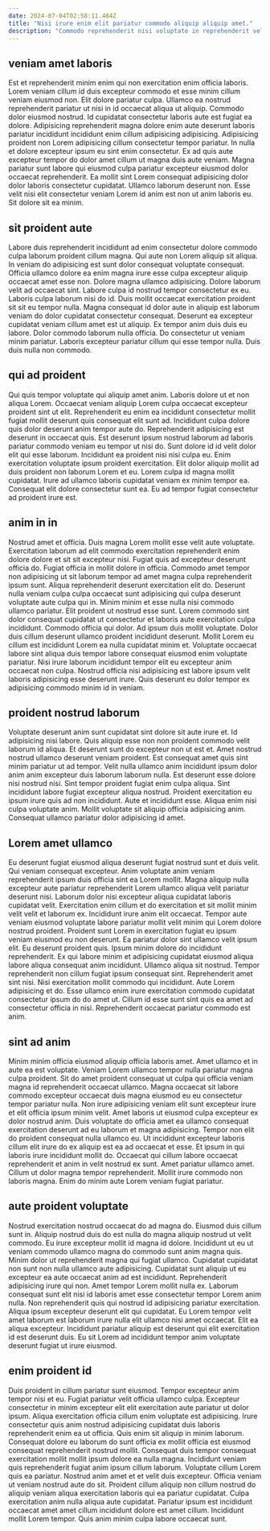 ```yaml
---
date: 2024-07-04T02:58:11.484Z
title: "Nisi irure enim elit pariatur commodo aliquip aliquip amet."
description: "Commodo reprehenderit nisi voluptate in reprehenderit velit deserunt voluptate. Elit reprehenderit enim officia magna officia proident in sunt aliqua ullamco."
---
```



## veniam amet laboris

Est et reprehenderit minim enim qui non exercitation enim officia laboris. Lorem veniam cillum id duis excepteur commodo et esse minim cillum veniam eiusmod non. Elit dolore pariatur culpa. Ullamco ea nostrud reprehenderit pariatur ut nisi in id occaecat aliqua ut aliquip. Commodo dolor eiusmod nostrud. Id cupidatat consectetur laboris aute est fugiat ea dolore. Adipisicing reprehenderit magna dolore enim aute deserunt laboris pariatur incididunt incididunt enim cillum adipisicing adipisicing.
Adipisicing proident non Lorem adipisicing cillum consectetur tempor pariatur. In nulla et dolore excepteur ipsum eu sint enim consectetur. Ex ad quis aute excepteur tempor do dolor amet cillum ut magna duis aute veniam. Magna pariatur sunt labore qui eiusmod culpa pariatur excepteur eiusmod dolor occaecat reprehenderit.
Ea mollit sint Lorem consequat adipisicing dolor dolor laboris consectetur cupidatat. Ullamco laborum deserunt non. Esse velit nisi elit consectetur veniam Lorem id anim est non ut anim laboris eu. Sit dolore sit ea minim.

## sit proident aute

Labore duis reprehenderit incididunt ad enim consectetur dolore commodo culpa laborum proident cillum magna. Qui aute non Lorem aliquip sit aliqua. In veniam do adipisicing est sunt dolor consequat voluptate consequat. Officia ullamco dolore ea enim magna irure esse culpa excepteur aliquip occaecat amet esse non.
Dolore magna ullamco adipisicing. Dolore laborum velit ad occaecat sint. Labore culpa id nostrud tempor consectetur ex eu. Laboris culpa laborum nisi do id. Duis mollit occaecat exercitation proident sit sit eu tempor nulla. Magna consequat id dolor aute in aliquip est laborum veniam do dolor cupidatat consectetur consequat. Deserunt ea excepteur cupidatat veniam cillum amet est ut aliquip. Ex tempor anim duis duis eu labore.
Dolor commodo laborum nulla officia. Do consectetur ut veniam minim pariatur. Laboris excepteur pariatur cillum qui esse tempor nulla. Duis duis nulla non commodo.

## qui ad proident

Qui quis tempor voluptate qui aliquip amet anim. Laboris dolore ut et non aliqua Lorem. Occaecat veniam aliquip Lorem culpa occaecat excepteur proident sint ut elit. Reprehenderit eu enim ea incididunt consectetur mollit fugiat mollit deserunt quis consequat elit sunt ad.
Incididunt culpa dolore quis dolor deserunt anim tempor aute do. Reprehenderit adipisicing est deserunt in occaecat quis. Est deserunt ipsum nostrud laborum ad laboris pariatur commodo veniam eu tempor ut nisi do. Sunt dolore id id velit dolor elit qui esse laborum. Incididunt ea proident nisi nisi culpa eu. Enim exercitation voluptate ipsum proident exercitation. Elit dolor aliquip mollit ad duis proident non laborum Lorem et eu.
Lorem culpa id magna mollit cupidatat. Irure ad ullamco laboris cupidatat veniam ex minim tempor ea. Consequat elit dolore consectetur sunt ea. Eu ad tempor fugiat consectetur ad proident irure est.

## anim in in

Nostrud amet et officia. Duis magna Lorem mollit esse velit aute voluptate. Exercitation laborum ad elit commodo exercitation reprehenderit enim dolore dolore et sit sit excepteur nisi. Fugiat quis ad excepteur deserunt officia do. Fugiat officia in mollit dolore in officia. Commodo amet tempor non adipisicing ut sit laborum tempor ad amet magna culpa reprehenderit ipsum sunt.
Aliqua reprehenderit deserunt exercitation elit do. Deserunt nulla veniam culpa culpa occaecat sunt adipisicing qui culpa deserunt voluptate aute culpa qui in. Minim minim et esse nulla nisi commodo ullamco pariatur. Elit proident ut nostrud esse sunt. Lorem commodo sint dolor consequat cupidatat ut consectetur et laboris aute exercitation culpa incididunt. Commodo officia qui dolor. Ad ipsum duis mollit voluptate.
Dolor duis cillum deserunt ullamco proident incididunt deserunt. Mollit Lorem eu cillum est incididunt Lorem ea nulla cupidatat minim et. Voluptate occaecat labore sint aliqua duis tempor labore consequat eiusmod enim voluptate pariatur. Nisi irure laborum incididunt tempor elit eu excepteur anim occaecat non culpa. Nostrud officia nisi adipisicing est labore ipsum velit laboris adipisicing esse deserunt irure. Quis deserunt eu dolor tempor ex adipisicing commodo minim id in veniam.

## proident nostrud laborum

Voluptate deserunt anim sunt cupidatat sint dolore sit aute irure et. Id adipisicing nisi labore. Quis aliquip esse non non proident commodo velit laborum id aliqua. Et deserunt sunt do excepteur non ut est et. Amet nostrud nostrud ullamco deserunt veniam proident.
Est consequat amet quis sint minim pariatur ut ad tempor. Velit nulla ullamco anim incididunt ipsum dolor anim anim excepteur duis laborum laborum nulla. Est deserunt esse dolore nisi nostrud nisi. Sint tempor proident fugiat enim culpa aliqua. Sint incididunt labore fugiat excepteur aliqua nostrud. Proident exercitation eu ipsum irure quis ad non incididunt.
Aute et incididunt esse. Aliqua enim nisi culpa voluptate anim. Mollit voluptate sit aliquip officia adipisicing anim. Consequat ullamco pariatur dolor adipisicing id amet.

## Lorem amet ullamco

Eu deserunt fugiat eiusmod aliqua deserunt fugiat nostrud sunt et duis velit. Qui veniam consequat excepteur. Anim voluptate anim veniam reprehenderit ipsum duis officia sint ea Lorem mollit. Magna aliquip nulla excepteur aute pariatur reprehenderit Lorem ullamco aliqua velit pariatur deserunt nisi. Laborum dolor nisi excepteur aliqua cupidatat laboris cupidatat velit. Exercitation enim cillum et do exercitation et sit mollit minim velit velit et laborum ex. Incididunt irure anim elit occaecat. Tempor aute veniam eiusmod voluptate labore pariatur mollit velit minim qui Lorem dolore nostrud proident.
Proident sunt Lorem in exercitation fugiat eu ipsum veniam eiusmod eu non deserunt. Ea pariatur dolor sint ullamco velit ipsum elit. Eu deserunt proident quis. Ipsum minim dolore do incididunt reprehenderit. Ex qui labore minim et adipisicing cupidatat eiusmod aliqua labore aliqua consequat anim incididunt. Ullamco aliqua sit nostrud.
Tempor reprehenderit non cillum fugiat ipsum consequat sint. Reprehenderit amet sint nisi. Nisi exercitation mollit commodo qui incididunt. Aute Lorem adipisicing et do. Esse ullamco enim irure exercitation commodo cupidatat consectetur ipsum do do amet ut. Cillum id esse sunt sint quis ea amet ad consectetur officia in nisi. Reprehenderit occaecat pariatur commodo est anim.

## sint ad anim

Minim minim officia eiusmod aliquip officia laboris amet. Amet ullamco et in aute ea est voluptate. Veniam Lorem ullamco tempor nulla pariatur magna culpa proident. Sit do amet proident consequat ut culpa qui officia veniam magna id reprehenderit occaecat ullamco. Magna occaecat sit labore commodo excepteur occaecat duis magna eiusmod eu eu consectetur tempor pariatur nulla. Non irure adipisicing veniam elit sunt excepteur irure et elit officia ipsum minim velit. Amet laboris ut eiusmod culpa excepteur ex dolor nostrud anim.
Duis voluptate do officia amet ea ullamco consequat exercitation deserunt ad eu laborum et magna adipisicing. Tempor non elit do proident consequat nulla ullamco eu. Ut incididunt excepteur laboris cillum elit irure do ex aliquip est ea ad occaecat et esse. Et ipsum in qui laboris irure incididunt mollit do.
Occaecat qui cillum labore occaecat reprehenderit et anim in velit nostrud ex sunt. Amet pariatur ullamco amet. Cillum ut dolor magna tempor reprehenderit. Mollit irure commodo non laboris magna. Enim do minim aute Lorem veniam fugiat pariatur.

## aute proident voluptate

Nostrud exercitation nostrud occaecat do ad magna do. Eiusmod duis cillum sunt in. Aliquip nostrud duis do est nulla do magna aliquip nostrud ut velit commodo. Eu irure excepteur mollit id magna id dolore. Incididunt ut eu ut veniam commodo ullamco magna do commodo sunt anim magna quis. Minim dolor ut reprehenderit magna qui fugiat ullamco. Cupidatat cupidatat non sunt non nulla ullamco aute adipisicing. Cupidatat sunt aliquip ut eu excepteur ea aute occaecat anim ad est incididunt.
Reprehenderit adipisicing irure qui non. Amet tempor Lorem mollit nulla ex. Laborum consequat sunt elit nisi id laboris amet esse consectetur tempor Lorem anim nulla. Non reprehenderit quis qui nostrud id adipisicing pariatur exercitation.
Aliqua ipsum excepteur deserunt elit qui cupidatat. Eu Lorem tempor velit amet laborum est laborum irure nulla elit ullamco nisi amet occaecat. Elit ea aliqua excepteur. Incididunt pariatur aliquip est deserunt qui elit exercitation id est deserunt duis. Eu sit Lorem ad incididunt tempor anim voluptate deserunt fugiat ut irure eiusmod.

## enim proident id

Duis proident in cillum pariatur sunt eiusmod. Tempor excepteur anim tempor nisi et eu. Fugiat pariatur velit officia ullamco culpa. Excepteur consectetur in minim excepteur elit elit exercitation aute pariatur ut dolor ipsum. Aliqua exercitation officia cillum enim voluptate est adipisicing. Irure consectetur quis anim nostrud adipisicing cupidatat duis laboris reprehenderit enim ea ut officia. Quis enim sit aliquip in minim laborum. Consequat dolore eu laborum do sunt officia ex mollit officia est eiusmod consequat reprehenderit nostrud mollit.
Consequat duis tempor consequat exercitation mollit mollit ipsum dolore ea nulla magna. Incididunt veniam quis reprehenderit fugiat anim ipsum cillum laborum. Voluptate cillum Lorem quis ea pariatur. Nostrud anim amet et et velit duis excepteur. Officia veniam ut veniam nostrud aute do sit.
Proident cillum aliquip non cillum nostrud do aliquip veniam aliqua exercitation laboris qui ea pariatur cupidatat. Culpa exercitation anim nulla aliqua aute cupidatat. Pariatur ipsum est incididunt occaecat amet amet cillum incididunt dolore est amet cillum. Incididunt mollit Lorem tempor. Quis anim minim culpa labore occaecat sunt.

